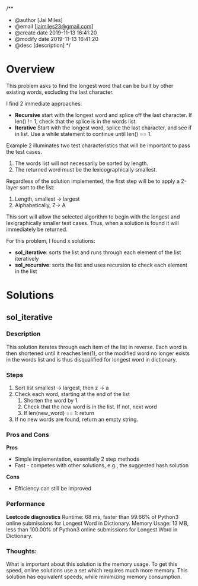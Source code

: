 /**
 * @author [Jai Miles]
 * @email [jaimiles23@gmail.com]
 * @create date 2019-11-13 16:41:20
 * @modify date 2019-11-13 16:41:20
 * @desc [description]
 */

# Overview
This problem asks to find the longest word that can be built by other existing words, excluding the last character. 

I find 2 immediate approaches: 
* **Recursive** start with the longest word and splice off the last character. If len() != 1, check that the splice is in the words list.
* **Iterative** Start with the longest word, splice the last character, and see if in list. Use a while statement to continue until len() == 1.

Example 2 illuminates two test characteristics that will be important to pass the test cases.
1. The words list will not necessarily be sorted by length.
2. The returned word must be the lexicographically smallest.

Regardless of the solution implemented, the first step will be to apply a 2-layer sort to the list:
1. Length, smallest -> largest
2. Alphabetically, Z-> A

This sort will allow the selected algorithm to begin with the longest and lexigraphically smaller test cases. Thus, when a solution is found it will immediately be returned.

For this problem, I found x solutions:
* **sol_iterative**: sorts the list and runs through each element of the list iteratively
* **sol_recursive**: sorts the list and uses recursion to check each element in the list

# Solutions

## sol_iterative

### Description
This solution iterates through each item of the list in reverse. Each word is then shortened until it reaches len(1), or the modified word no longer exists in the words list and is thus disqualified for longest word in dictionary.

### Steps
1. Sort list smallest -> largest, then z -> a
2. Check each word, starting at the end of the list
   1. Shorten the word by 1.
   2. Check that the new word is in the list. If not, next word
   3. If len(new_word) == 1: return
3. If no new words are found, return an empty string.

### Pros and Cons
**Pros**

- Simple implementation, essentially 2 step methods
- Fast - competes with other solutions, e.g., the suggested hash solution

**Cons**
- Efficiency can still be improved

### Performance
**Leetcode diagnostics**
Runtime: 68 ms, faster than 99.66% of Python3 online submissions for Longest Word in Dictionary.
Memory Usage: 13 MB, less than 100.00% of Python3 online submissions for Longest Word in Dictionary.

### Thoughts: 
What is important about this solution is the memory usage. To get this speed, online solutions use a set which requires much more memory. This solution has equivalent speeds, while minimizing memory consumption. 

